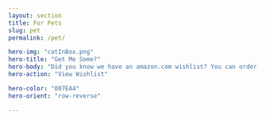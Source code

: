 ```yaml
---
layout: section
title: For Pets
slug: pet
permalink: /pet/

hero-img: "catInBox.png"
hero-title: "Get Me Some?"
hero-body: "Did you know we have an amazon.com wishlist? You can order treats and toys (and supplies) for us."
hero-action: "View Wishlist"

hero-color: "007EA4"
hero-orient: "row-reverse"

---
```


